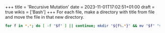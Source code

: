 +++
title = 'Recursive Mutation'
date = 2023-11-01T17:02:51+01:00
draft = true
wikis = ['Bash']
+++
For each file, make a directory with title from file and move the file in that new directory.

```bash
for f in *.*; do [ -f "$f" ] || continue; mkdir "${f%.*}" && mv "$f" "${f%.*}"; done
```
